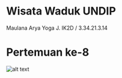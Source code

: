 # Wisata Waduk UNDIP
Maulana Arya Yoga J.
IK2D / 3.34.21.3.14
# Pertemuan ke-8
![alt text](https://user-images.githubusercontent.com/116637724/198814157-a5f5cde4-b8d0-4514-a267-83c27e4f0a67.jpeg)
